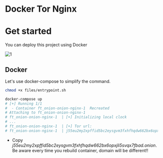 # Docker Tor Nginx


# Get started
You can deploy this project using Docker


![1](img/demo.gif)

## Docker

Let's use docker-compose to simplify the command.

```bash
chmod +x files/entrypoint.sh
```

```bash
docker-compose up
# [+] Running 1/1
#  - Container ft_onion-onion-nginx-1  Recreated                                                                                         0.2s 
# Attaching to ft_onion-onion-nginx-1
# ft_onion-onion-nginx-1  | [+] Initializing local clock
# ...
# ft_onion-onion-nginx-1  | [+] Tor url:
# ft_onion-onion-nginx-1  | j55eu2my2xpffid5bc2eysgvm3fxhfhqdw662bx6opxjli5svqx7fbad.onion
```

* Copy *j55eu2my2xpffid5bc2eysgvm3fxhfhqdw662bx6opxjli5svqx7fbad.onion*. Be aware every time you rebuild container, domain will be different!!

